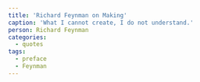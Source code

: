 ```yaml
---
title: 'Richard Feynman on Making'
caption: 'What I cannot create, I do not understand.'
person: Richard Feynman
categories:
  - quotes
tags:
  - preface
  - Feynman
---
```

